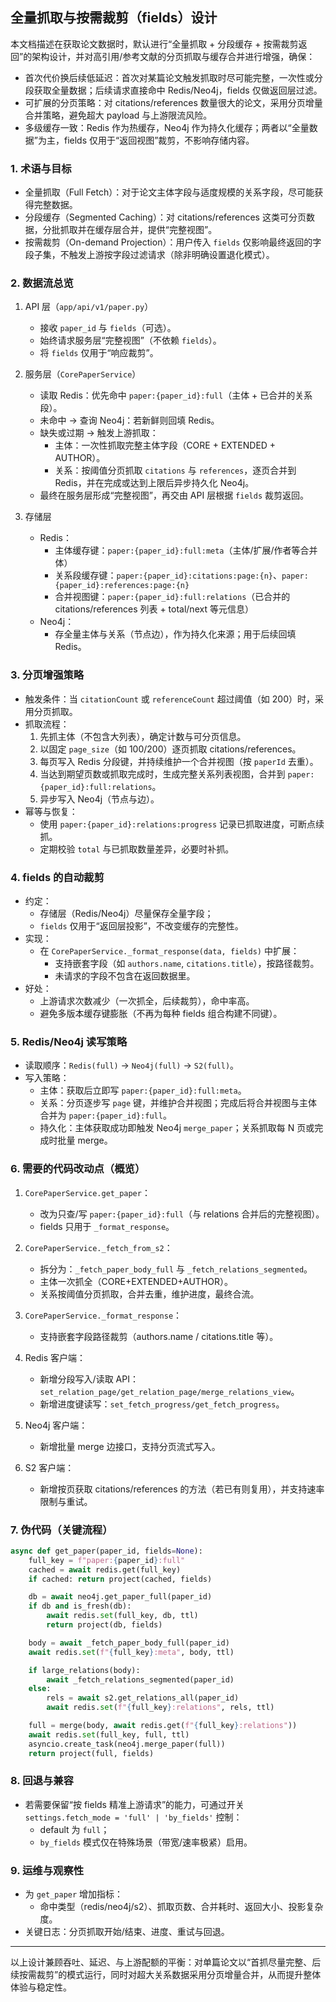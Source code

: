 ## 全量抓取与按需裁剪（fields）设计

本文档描述在获取论文数据时，默认进行“全量抓取 + 分段缓存 + 按需裁剪返回”的架构设计，并对高引用/参考文献的分页抓取与缓存合并进行增强，确保：
- 首次代价换后续低延迟：首次对某篇论文触发抓取时尽可能完整，一次性或分段获取全量数据；后续请求直接命中 Redis/Neo4j，fields 仅做返回层过滤。
- 可扩展的分页策略：对 citations/references 数量很大的论文，采用分页增量合并策略，避免超大 payload 与上游限流风险。
- 多级缓存一致：Redis 作为热缓存，Neo4j 作为持久化缓存；两者以“全量数据”为主，fields 仅用于“返回视图”裁剪，不影响存储内容。

### 1. 术语与目标
- 全量抓取（Full Fetch）：对于论文主体字段与适度规模的关系字段，尽可能获得完整数据。
- 分段缓存（Segmented Caching）：对 citations/references 这类可分页数据，分批抓取并在缓存层合并，提供“完整视图”。
- 按需裁剪（On-demand Projection）：用户传入 `fields` 仅影响最终返回的字段子集，不触发上游按字段过滤请求（除非明确设置退化模式）。

### 2. 数据流总览
1) API 层（`app/api/v1/paper.py`）
   - 接收 `paper_id` 与 `fields`（可选）。
   - 始终请求服务层“完整视图”（不依赖 `fields`）。
   - 将 `fields` 仅用于“响应裁剪”。

2) 服务层（`CorePaperService`）
   - 读取 Redis：优先命中 `paper:{paper_id}:full`（主体 + 已合并的关系段）。
   - 未命中 → 查询 Neo4j：若新鲜则回填 Redis。
   - 缺失或过期 → 触发上游抓取：
     - 主体：一次性抓取完整主体字段（CORE + EXTENDED + AUTHOR）。
     - 关系：按阈值分页抓取 `citations` 与 `references`，逐页合并到 Redis，并在完成或达到上限后异步持久化 Neo4j。
   - 最终在服务层形成“完整视图”，再交由 API 层根据 `fields` 裁剪返回。

3) 存储层
   - Redis：
     - 主体缓存键：`paper:{paper_id}:full:meta`（主体/扩展/作者等合并体）
     - 关系段缓存键：`paper:{paper_id}:citations:page:{n}`、`paper:{paper_id}:references:page:{n}`
     - 合并视图键：`paper:{paper_id}:full:relations`（已合并的 citations/references 列表 + total/next 等元信息）
   - Neo4j：
     - 存全量主体与关系（节点边），作为持久化来源；用于后续回填 Redis。

### 3. 分页增强策略
- 触发条件：当 `citationCount` 或 `referenceCount` 超过阈值（如 200）时，采用分页抓取。
- 抓取流程：
  1. 先抓主体（不包含大列表），确定计数与可分页信息。
  2. 以固定 `page_size`（如 100/200）逐页抓取 citations/references。
  3. 每页写入 Redis 分段键，并持续维护一个合并视图（按 `paperId` 去重）。
  4. 当达到期望页数或抓取完成时，生成完整关系列表视图，合并到 `paper:{paper_id}:full:relations`。
  5. 异步写入 Neo4j（节点与边）。
- 幂等与恢复：
  - 使用 `paper:{paper_id}:relations:progress` 记录已抓取进度，可断点续抓。
  - 定期校验 `total` 与已抓取数量差异，必要时补抓。

### 4. fields 的自动裁剪
- 约定：
  - 存储层（Redis/Neo4j）尽量保存全量字段；
  - `fields` 仅用于“返回层投影”，不改变缓存的完整性。
- 实现：
  - 在 `CorePaperService._format_response(data, fields)` 中扩展：
    - 支持嵌套字段（如 `authors.name`, `citations.title`），按路径裁剪。
    - 未请求的字段不包含在返回数据里。
- 好处：
  - 上游请求次数减少（一次抓全，后续裁剪），命中率高。
  - 避免多版本缓存键膨胀（不再为每种 fields 组合构建不同键）。

### 5. Redis/Neo4j 读写策略
- 读取顺序：`Redis(full)` → `Neo4j(full)` → `S2(full)`。
- 写入策略：
  - 主体：获取后立即写 `paper:{paper_id}:full:meta`。
  - 关系：分页逐步写 `page` 键，并维护合并视图；完成后将合并视图与主体合并为 `paper:{paper_id}:full`。
  - 持久化：主体获取成功即触发 Neo4j `merge_paper`；关系抓取每 N 页或完成时批量 merge。

### 6. 需要的代码改动点（概览）
1) `CorePaperService.get_paper`：
   - 改为只查/写 `paper:{paper_id}:full`（与 relations 合并后的完整视图）。
   - fields 只用于 `_format_response`。

2) `CorePaperService._fetch_from_s2`：
   - 拆分为：`_fetch_paper_body_full` 与 `_fetch_relations_segmented`。
   - 主体一次抓全（CORE+EXTENDED+AUTHOR）。
   - 关系按阈值分页抓取，合并去重，维护进度，最终合流。

3) `CorePaperService._format_response`：
   - 支持嵌套字段路径裁剪（authors.name / citations.title 等）。

4) Redis 客户端：
   - 新增分段写入/读取 API：`set_relation_page/get_relation_page/merge_relations_view`。
   - 新增进度键读写：`set_fetch_progress/get_fetch_progress`。

5) Neo4j 客户端：
   - 新增批量 merge 边接口，支持分页流式写入。

6) S2 客户端：
   - 新增按页获取 citations/references 的方法（若已有则复用），并支持速率限制与重试。

### 7. 伪代码（关键流程）
```python
async def get_paper(paper_id, fields=None):
    full_key = f"paper:{paper_id}:full"
    cached = await redis.get(full_key)
    if cached: return project(cached, fields)

    db = await neo4j.get_paper_full(paper_id)
    if db and is_fresh(db):
        await redis.set(full_key, db, ttl)
        return project(db, fields)

    body = await _fetch_paper_body_full(paper_id)
    await redis.set(f"{full_key}:meta", body, ttl)

    if large_relations(body):
        await _fetch_relations_segmented(paper_id)
    else:
        rels = await s2.get_relations_all(paper_id)
        await redis.set(f"{full_key}:relations", rels, ttl)

    full = merge(body, await redis.get(f"{full_key}:relations"))
    await redis.set(full_key, full, ttl)
    asyncio.create_task(neo4j.merge_paper(full))
    return project(full, fields)
```

### 8. 回退与兼容
- 若需要保留“按 fields 精准上游请求”的能力，可通过开关 `settings.fetch_mode = 'full' | 'by_fields'` 控制：
  - default 为 `full`；
  - `by_fields` 模式仅在特殊场景（带宽/速率极紧）启用。

### 9. 运维与观察性
- 为 `get_paper` 增加指标：
  - 命中类型（redis/neo4j/s2）、抓取页数、合并耗时、返回大小、投影复杂度。
- 关键日志：分页抓取开始/结束、进度、重试与回退。

---
以上设计兼顾吞吐、延迟、与上游配额的平衡：对单篇论文以“首抓尽量完整、后续按需裁剪”的模式运行，同时对超大关系数据采用分页增量合并，从而提升整体体验与稳定性。


